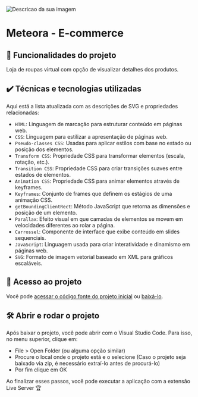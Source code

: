 
![Descricao da sua imagem](https://imgur.com/pfSEotF.png)

# Meteora - E-commerce

## 🔨 Funcionalidades do projeto

Loja de roupas virtual com opção de visualizar detalhes dos produtos.

## ✔️ Técnicas e tecnologias utilizadas

Aqui está a lista atualizada com as descrições de SVG e propriedades relacionadas:

- `HTML`: Linguagem de marcação para estruturar conteúdo em páginas web.
- `CSS`: Linguagem para estilizar a apresentação de páginas web.
- `Pseudo-classes CSS`: Usadas para aplicar estilos com base no estado ou posição dos elementos.
- `Transform CSS`: Propriedade CSS para transformar elementos (escala, rotação, etc.).
- `Transition CSS`: Propriedade CSS para criar transições suaves entre estados de elementos.
- `Animation CSS`: Propriedade CSS para animar elementos através de keyframes.
- `Keyframes`: Conjunto de frames que definem os estágios de uma animação CSS.
- `getBoundingClientRect`: Método JavaScript que retorna as dimensões e posição de um elemento.
- `Parallax`: Efeito visual em que camadas de elementos se movem em velocidades diferentes ao rolar a página.
- `Carrossel`: Componente de interface que exibe conteúdo em slides sequenciais.
- `JavaScript`: Linguagem usada para criar interatividade e dinamismo em páginas web.
- `SVG`: Formato de imagem vetorial baseado em XML para gráficos escaláveis.

## 📁 Acesso ao projeto

Você pode [acessar o código fonte do projeto inicial](https://github.com/monicahillman/3827-animacoes-css/) ou [baixá-lo](https://github.com/monicahillman/3827-animacoes-css/archive/refs/heads/projeto-base.zip).

## 🛠️ Abrir e rodar o projeto

Após baixar o projeto, você pode abrir com o Visual Studio Code. Para isso, no menu superior, clique em:

- File > Open Folder (ou alguma opção similar)
- Procure o local onde o projeto está e o selecione (Caso o projeto seja baixado via zip, é necessário extraí-lo antes de procurá-lo)
- Por fim clique em OK

Ao finalizar esses passos, você pode executar a aplicação com a extensão Live Server 🏆
